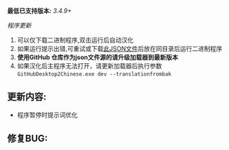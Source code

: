**最低已支持版本:** *3.4.9+*

*程序更新*  
1. 可以仅下载二进制程序,双击运行后自动汉化  
2. 如果运行提示出错,可重试或下载[此JSON文件](https://github.com/cngege/GitHubDesktop2Chinese/blob/master/json/localization.json)后放在同目录后运行二进制程序  
3. **使用GitHub 仓库作为json文件源的请升级加载器到最新版本**
4. 如果汉化后主程序无法打开，请更新加载器后执行参数 `GitHubDesktop2Chinese.exe dev --translationfrombak`


## 更新内容:
- 程序暂停时提示词优化


## 修复BUG:
<!-- - 无修复的BUG -->
<!-- - 无 -->